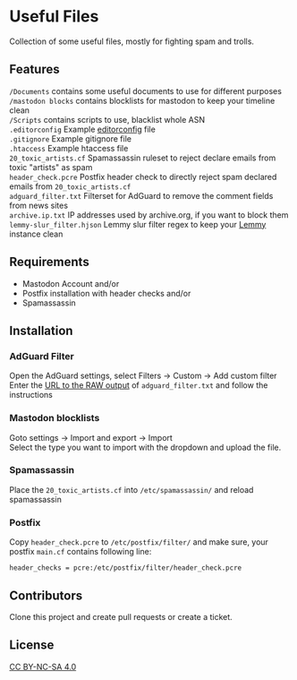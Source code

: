 # Useful Files

Collection of some useful files, mostly for fighting spam and trolls.

## Features

`/Documents` contains some useful documents to use for different purposes  
`/mastodon blocks` contains blocklists for mastodon to keep your timeline clean  
`/Scripts` contains scripts to use, blacklist whole ASN  
`.editorconfig` Example [editorconfig](https://editorconfig.org/) file  
`.gitignore` Example gitignore file  
`.htaccess` Example htaccess file  
`20_toxic_artists.cf` Spamassassin ruleset to reject declare emails from toxic "artists" as spam  
`header_check.pcre` Postfix header check to directly reject spam declared emails from `20_toxic_artists.cf`  
`adguard_filter.txt` Filterset for AdGuard to remove the comment fields from news sites  
`archive.ip.txt` IP addresses used by archive.org, if you want to block them  
`lemmy-slur_filter.hjson` Lemmy slur filter regex to keep your [Lemmy](https://join-lemmy.org) instance clean

## Requirements

+ Mastodon Account and/or
+ Postfix installation with header checks and/or
+ Spamassassin

## Installation

### AdGuard Filter

Open the AdGuard settings, select Filters -> Custom -> Add custom filter  
Enter the [URL to the RAW output](https://code.bka.li/BKA.li/useful_files/raw/branch/master/adguard_filter.txt) of `adguard_filter.txt` and follow the instructions

### Mastodon blocklists

Goto settings -> Import and export -> Import  
Select the type you want to import with the dropdown and upload the file.

### Spamassassin

Place the `20_toxic_artists.cf` into `/etc/spamassassin/` and reload spamassassin

### Postfix

Copy `header_check.pcre` to `/etc/postfix/filter/` and make sure, your postfix `main.cf` contains following line:

```
header_checks = pcre:/etc/postfix/filter/header_check.pcre
```

## Contributors

Clone this project and create pull requests or create a ticket.

## License

[CC BY-NC-SA 4.0](https://creativecommons.org/licenses/by-nc-sa/4.0/legalcode)
